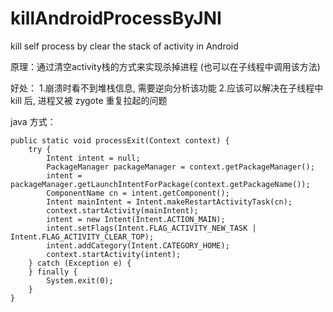 # killAndroidProcessByJNI
kill self process by clear the stack of activity in Android

原理：通过清空activity栈的方式来实现杀掉进程 (也可以在子线程中调用该方法) 

好处：
1.崩溃时看不到堆栈信息, 需要逆向分析该功能
2.应该可以解决在子线程中kill 后, 进程又被 zygote 重复拉起的问题

java 方式：

    public static void processExit(Context context) {
        try {
            Intent intent = null;
            PackageManager packageManager = context.getPackageManager();
            intent = packageManager.getLaunchIntentForPackage(context.getPackageName());
            ComponentName cn = intent.getComponent();
            Intent mainIntent = Intent.makeRestartActivityTask(cn);
            context.startActivity(mainIntent);
            intent = new Intent(Intent.ACTION_MAIN);
            intent.setFlags(Intent.FLAG_ACTIVITY_NEW_TASK | Intent.FLAG_ACTIVITY_CLEAR_TOP);
            intent.addCategory(Intent.CATEGORY_HOME);
            context.startActivity(intent);
        } catch (Exception e) {
        } finally {
            System.exit(0);
        }
    }